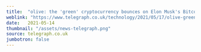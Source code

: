 ```yaml
---
title:  "olive: the 'green' cryptocurrency bounces on Elon Musk's Bitcoin U-turn"
weblink: "https://www.telegraph.co.uk/technology/2021/05/17/olive-green-cryptocurrency-bounces-elon-musks-bitcoin-u-turn/"
date:   2021-05-14
thumbnail: "/assets/news-telegraph.png"
source: telegraph.co.uk
jumbotron: false
---
```

